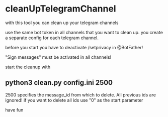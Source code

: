 # cleanUpTelegramChannel
with this tool you can clean up your telegram channels

use the same bot token in all channels that you want to clean up. you create a separate config for each telegram channel.

before you start you have to deactivate /setprivacy in @BotFather!

"Sign messages" must be activated in all channels!

start the cleanup with 
## python3 clean.py config.ini 2500

2500 specifies the message_id from which to delete. All previous ids are ignored!
if you want to delete all ids use "0" as the start parameter

have fun